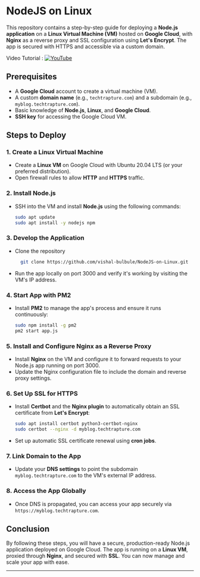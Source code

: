 
# NodeJS on Linux

This repository contains a step-by-step guide for deploying a **Node.js application** on a **Linux Virtual Machine (VM)** hosted on **Google Cloud**, with **Nginx** as a reverse proxy and SSL configuration using **Let's Encrypt**. The app is secured with HTTPS and accessible via a custom domain.


Video Tutorial :   [![YouTube](https://img.shields.io/badge/YouTube-Video-green)](https://youtu.be/14x4XwEwiDs)

## Prerequisites

- A **Google Cloud** account to create a virtual machine (VM).
- A custom **domain name** (e.g., `techtrapture.com`) and a subdomain (e.g., `myblog.techtrapture.com`).
- Basic knowledge of **Node.js**, **Linux**, and **Google Cloud**.
- **SSH key** for accessing the Google Cloud VM.

## Steps to Deploy

### 1. Create a Linux Virtual Machine
- Create a **Linux VM** on Google Cloud with Ubuntu 20.04 LTS (or your preferred distribution).
- Open firewall rules to allow **HTTP** and **HTTPS** traffic.
  
### 2. Install Node.js
- SSH into the VM and install **Node.js** using the following commands:
  ```bash
  sudo apt update
  sudo apt install -y nodejs npm
  ```

### 3. Develop the Application
- Clone the repository
    ```bash
      git clone https://github.com/vishal-bulbule/NodeJS-on-Linux.git
  ```
- Run the app locally on port 3000 and verify it's working by visiting the VM's IP address.

### 4. Start App with PM2
- Install **PM2** to manage the app's process and ensure it runs continuously:
  ```bash
  sudo npm install -g pm2
  pm2 start app.js
  ```

### 5. Install and Configure Nginx as a Reverse Proxy
- Install **Nginx** on the VM and configure it to forward requests to your Node.js app running on port 3000.
- Update the Nginx configuration file to include the domain and reverse proxy settings.

### 6. Set Up SSL for HTTPS
- Install **Certbot** and the **Nginx plugin** to automatically obtain an SSL certificate from **Let's Encrypt**:
  ```bash
  sudo apt install certbot python3-certbot-nginx
  sudo certbot --nginx -d myblog.techtrapture.com
  ```
- Set up automatic SSL certificate renewal using **cron jobs**.

### 7. Link Domain to the App
- Update your **DNS settings** to point the subdomain `myblog.techtrapture.com` to the VM's external IP address.

### 8. Access the App Globally
- Once DNS is propagated, you can access your app securely via `https://myblog.techtrapture.com`.

## Conclusion

By following these steps, you will have a secure, production-ready Node.js application deployed on Google Cloud. The app is running on a **Linux VM**, proxied through **Nginx**, and secured with **SSL**. You can now manage and scale your app with ease.

---


